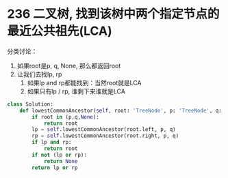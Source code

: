 # 236 二叉树, 找到该树中两个指定节点的最近公共祖先(LCA)

分类讨论：
1. 如果root是p, q, None, 那么都返回root
2. 让我们去找lp, rp
	1. 如果lp and rp都能找到：当然root就是LCA
	2. 如果只有lp / rp, 谁剩下来谁就是LCA
```python
class Solution:
    def lowestCommonAncestor(self, root: 'TreeNode', p: 'TreeNode', q: 'TreeNode') -> 'TreeNode':
        if root in (p,q,None):
            return root
        lp = self.lowestCommonAncestor(root.left, p, q)
        rp = self.lowestCommonAncestor(root.right, p, q)
        if lp and rp:
            return root
        if not (lp or rp):
            return None
        return lp or rp
```